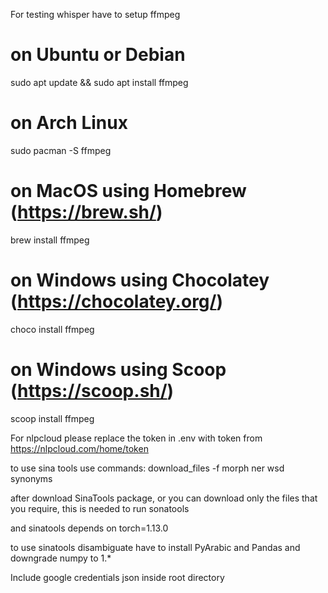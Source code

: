 For testing whisper have to setup ffmpeg


# on Ubuntu or Debian
sudo apt update && sudo apt install ffmpeg

# on Arch Linux
sudo pacman -S ffmpeg

# on MacOS using Homebrew (https://brew.sh/)
brew install ffmpeg

# on Windows using Chocolatey (https://chocolatey.org/)
choco install ffmpeg

# on Windows using Scoop (https://scoop.sh/)
scoop install ffmpeg


For nlpcloud please replace the token in .env with token from https://nlpcloud.com/home/token


to use sina tools use commands:
download_files -f morph ner wsd synonyms

after download SinaTools package, or you can download only the files that you require, this is needed to run sonatools

and sinatools depends on torch=1.13.0

to use sinatools disambiguate have to install PyArabic and Pandas and downgrade numpy to 1.*

Include google credentials json inside root directory